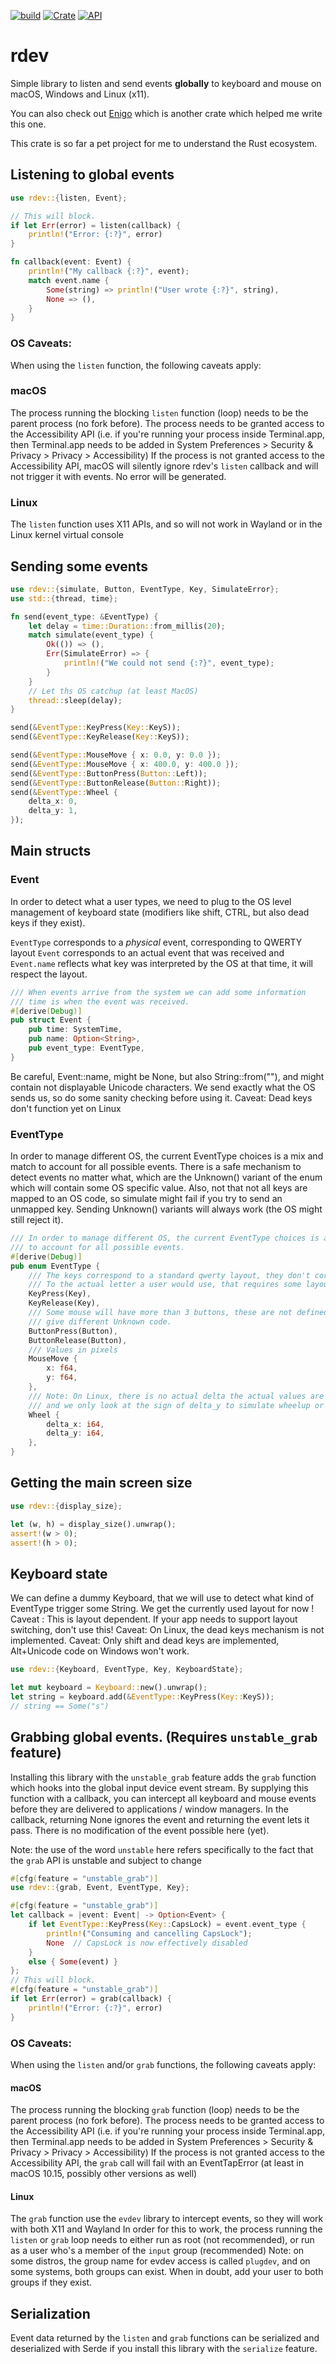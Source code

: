[![build](https://github.com/Narsil/rdev/actions/workflows/rust.yml/badge.svg?branch=main)](https://github.com/Narsil/rdev/actions/workflows/rust.yml)
[![Crate](https://img.shields.io/crates/v/rdev.svg)](https://crates.io/crates/rdev)
[![API](https://docs.rs/rdev/badge.svg)](https://docs.rs/rdev)

# rdev

Simple library to listen and send events **globally** to keyboard and mouse on macOS, Windows and Linux
(x11).

You can also check out [Enigo](https://github.com/Enigo-rs/Enigo) which is another
crate which helped me write this one.

This crate is so far a pet project for me to understand the Rust ecosystem.

## Listening to global events

```rust
use rdev::{listen, Event};

// This will block.
if let Err(error) = listen(callback) {
    println!("Error: {:?}", error)
}

fn callback(event: Event) {
    println!("My callback {:?}", event);
    match event.name {
        Some(string) => println!("User wrote {:?}", string),
        None => (),
    }
}
```

### OS Caveats:
When using the `listen` function, the following caveats apply:

### macOS
The process running the blocking `listen` function (loop) needs to be the parent process (no fork before).
The process needs to be granted access to the Accessibility API (i.e. if you're running your process
inside Terminal.app, then Terminal.app needs to be added in
System Preferences > Security & Privacy > Privacy > Accessibility)
If the process is not granted access to the Accessibility API, macOS will silently ignore rdev's
`listen` callback and will not trigger it with events. No error will be generated.

### Linux
The `listen` function uses X11 APIs, and so will not work in Wayland or in the Linux kernel virtual console

## Sending some events

```rust
use rdev::{simulate, Button, EventType, Key, SimulateError};
use std::{thread, time};

fn send(event_type: &EventType) {
    let delay = time::Duration::from_millis(20);
    match simulate(event_type) {
        Ok(()) => (),
        Err(SimulateError) => {
            println!("We could not send {:?}", event_type);
        }
    }
    // Let ths OS catchup (at least MacOS)
    thread::sleep(delay);
}

send(&EventType::KeyPress(Key::KeyS));
send(&EventType::KeyRelease(Key::KeyS));

send(&EventType::MouseMove { x: 0.0, y: 0.0 });
send(&EventType::MouseMove { x: 400.0, y: 400.0 });
send(&EventType::ButtonPress(Button::Left));
send(&EventType::ButtonRelease(Button::Right));
send(&EventType::Wheel {
    delta_x: 0,
    delta_y: 1,
});
```
## Main structs
### Event

In order to detect what a user types, we need to plug to the OS level management
of keyboard state (modifiers like shift, CTRL, but also dead keys if they exist).

`EventType` corresponds to a *physical* event, corresponding to QWERTY layout
`Event` corresponds to an actual event that was received and `Event.name` reflects
what key was interpreted by the OS at that time, it will respect the layout.

```rust
/// When events arrive from the system we can add some information
/// time is when the event was received.
#[derive(Debug)]
pub struct Event {
    pub time: SystemTime,
    pub name: Option<String>,
    pub event_type: EventType,
}
```

Be careful, Event::name, might be None, but also String::from(""), and might contain
not displayable Unicode characters. We send exactly what the OS sends us, so do some sanity checking
before using it.
Caveat: Dead keys don't function yet on Linux

### EventType

In order to manage different OS, the current EventType choices is a mix and match to account for all possible events.
There is a safe mechanism to detect events no matter what, which are the
Unknown() variant of the enum which will contain some OS specific value.
Also, not that not all keys are mapped to an OS code, so simulate might fail if you
try to send an unmapped key. Sending Unknown() variants will always work (the OS might
still reject it).

```rust
/// In order to manage different OS, the current EventType choices is a mix&match
/// to account for all possible events.
#[derive(Debug)]
pub enum EventType {
    /// The keys correspond to a standard qwerty layout, they don't correspond
    /// To the actual letter a user would use, that requires some layout logic to be added.
    KeyPress(Key),
    KeyRelease(Key),
    /// Some mouse will have more than 3 buttons, these are not defined, and different OS will
    /// give different Unknown code.
    ButtonPress(Button),
    ButtonRelease(Button),
    /// Values in pixels
    MouseMove {
        x: f64,
        y: f64,
    },
    /// Note: On Linux, there is no actual delta the actual values are ignored for delta_x
    /// and we only look at the sign of delta_y to simulate wheelup or wheeldown.
    Wheel {
        delta_x: i64,
        delta_y: i64,
    },
}
```


## Getting the main screen size

```rust
use rdev::{display_size};

let (w, h) = display_size().unwrap();
assert!(w > 0);
assert!(h > 0);
```

## Keyboard state

We can define a dummy Keyboard, that we will use to detect
what kind of EventType trigger some String. We get the currently used
layout for now !
Caveat : This is layout dependent. If your app needs to support
layout switching, don't use this!
Caveat: On Linux, the dead keys mechanism is not implemented.
Caveat: Only shift and dead keys are implemented, Alt+Unicode code on Windows won't work.

```rust
use rdev::{Keyboard, EventType, Key, KeyboardState};

let mut keyboard = Keyboard::new().unwrap();
let string = keyboard.add(&EventType::KeyPress(Key::KeyS));
// string == Some("s")
```

## Grabbing global events. (Requires `unstable_grab` feature)

Installing this library with the `unstable_grab` feature adds the `grab` function
which hooks into the global input device event stream.
By supplying this function with a callback, you can intercept
all keyboard and mouse events before they are delivered to applications / window managers.
In the callback, returning None ignores the event and returning the event lets it pass.
There is no modification of the event possible here (yet).

Note: the use of the word `unstable` here refers specifically to the fact that the `grab` API is unstable and subject to change

```rust
#[cfg(feature = "unstable_grab")]
use rdev::{grab, Event, EventType, Key};

#[cfg(feature = "unstable_grab")]
let callback = |event: Event| -> Option<Event> {
    if let EventType::KeyPress(Key::CapsLock) = event.event_type {
        println!("Consuming and cancelling CapsLock");
        None  // CapsLock is now effectively disabled
    }
    else { Some(event) }
};
// This will block.
#[cfg(feature = "unstable_grab")]
if let Err(error) = grab(callback) {
    println!("Error: {:?}", error)
}
```

### OS Caveats:
When using the `listen` and/or `grab` functions, the following caveats apply:

#### macOS
The process running the blocking `grab` function (loop) needs to be the parent process (no fork before).
The process needs to be granted access to the Accessibility API (i.e. if you're running your process
inside Terminal.app, then Terminal.app needs to be added in
System Preferences > Security & Privacy > Privacy > Accessibility)
If the process is not granted access to the Accessibility API, the `grab` call will fail with an
EventTapError (at least in macOS 10.15, possibly other versions as well)

#### Linux
The `grab` function use the `evdev` library to intercept events, so they will work with both X11 and Wayland
In order for this to work, the process running the `listen` or `grab` loop needs to either run as root (not recommended),
or run as a user who's a member of the `input` group (recommended)
Note: on some distros, the group name for evdev access is called `plugdev`, and on some systems, both groups can exist.
When in doubt, add your user to both groups if they exist.

## Serialization

Event data returned by the `listen` and `grab` functions can be serialized and deserialized with
Serde if you install this library with the `serialize` feature.
